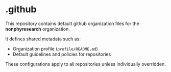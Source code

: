 # .github

This repository contains default github organization files for the **nonphyresearch** organization.

It defines shared metadata such as:

- Organization profile (`profile/README.md`)
- Default guidelines and policies for repositories

These configurations apply to all repositories unless individually overridden.
